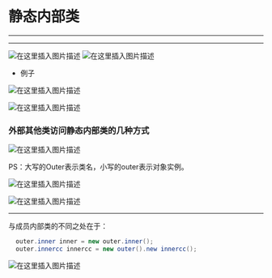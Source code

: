 ﻿# 静态内部类
---
---
![在这里插入图片描述](https://img-blog.csdnimg.cn/b8774296ffae4824857afd0540f87e25.png?x-oss-process=image/watermark,type_ZHJvaWRzYW5zZmFsbGJhY2s,shadow_50,text_Q1NETiBATkpVU1RaSkM=,size_20,color_FFFFFF,t_70,g_se,x_16)
![在这里插入图片描述](https://img-blog.csdnimg.cn/374f502a15f24e1eb9649722d5d38716.png?x-oss-process=image/watermark,type_ZHJvaWRzYW5zZmFsbGJhY2s,shadow_50,text_Q1NETiBATkpVU1RaSkM=,size_20,color_FFFFFF,t_70,g_se,x_16)

- 例子

![在这里插入图片描述](https://img-blog.csdnimg.cn/44be9ffec1ad415fa3d2ac080815e228.png?x-oss-process=image/watermark,type_ZHJvaWRzYW5zZmFsbGJhY2s,shadow_50,text_Q1NETiBATkpVU1RaSkM=,size_20,color_FFFFFF,t_70,g_se,x_16)


![在这里插入图片描述](https://img-blog.csdnimg.cn/95495290098045dfa060bac334f01098.png?x-oss-process=image/watermark,type_ZHJvaWRzYW5zZmFsbGJhY2s,shadow_50,text_Q1NETiBATkpVU1RaSkM=,size_20,color_FFFFFF,t_70,g_se,x_16)


### 外部其他类访问静态内部类的几种方式
![在这里插入图片描述](https://img-blog.csdnimg.cn/7878b061d5a147a590d56f9bfd3f6a15.png?x-oss-process=image/watermark,type_ZHJvaWRzYW5zZmFsbGJhY2s,shadow_50,text_Q1NETiBATkpVU1RaSkM=,size_20,color_FFFFFF,t_70,g_se,x_16)

PS：大写的Outer表示类名，小写的outer表示对象实例。

![在这里插入图片描述](https://img-blog.csdnimg.cn/0ab2d26e2191495c8052c4559bd60c8f.png?x-oss-process=image/watermark,type_ZHJvaWRzYW5zZmFsbGJhY2s,shadow_50,text_Q1NETiBATkpVU1RaSkM=,size_20,color_FFFFFF,t_70,g_se,x_16)

![在这里插入图片描述](https://img-blog.csdnimg.cn/e62296409fac4ca6b1b4d5cb7d14ffc9.png?x-oss-process=image/watermark,type_ZHJvaWRzYW5zZmFsbGJhY2s,shadow_50,text_Q1NETiBATkpVU1RaSkM=,size_20,color_FFFFFF,t_70,g_se,x_16)

----


与成员内部类的不同之处在于：

```java
  outer.inner inner = new outer.inner();
  outer.innercc innercc = new outer().new innercc();
```
 

![在这里插入图片描述](https://img-blog.csdnimg.cn/78e48980c473475b9698df490c7b80d3.png?x-oss-process=image/watermark,type_ZHJvaWRzYW5zZmFsbGJhY2s,shadow_50,text_Q1NETiBATkpVU1RaSkM=,size_20,color_FFFFFF,t_70,g_se,x_16)

